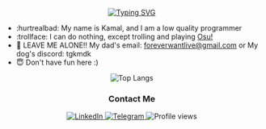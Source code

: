 <div align="center">

[![Typing SVG](https://readme-typing-svg.demolab.com?font=Reddit+Mono&pause=1000&color=F7F7F7&random=false&width=435&lines=%F0%9F%92%80+Coded+enough+to+become+microservice)](https://git.io/typing-svg)

<div align="left">
  
- :hurtrealbad: My name is Kamal, and I am a low quality programmer
- :trollface: I can do nothing, except trolling and playing [Osu!](https://github.com/ppy/osu)
- :hocho: LEAVE ME ALONE!! My dad's email: foreverwantlive@gmail.com or My dog's discord: tgkmdk
- :innocent: Don't have fun here :)

</div>

<div align="center">

![Top Langs](https://github-readme-stats.vercel.app/api/top-langs/?username=tgkzz&show_icons=true&theme=dark&locale=en&layout=compact)

<div id="badges" align="center">
  
  ### Contact Me
 
   <a href="https://www.linkedin.com/in/kamal-mamedov-108258302/" target="_new">
      <img src="https://img.shields.io/badge/Linkedin-Kamal Mamedov-blue?logo=Linkedin" alt="LinkedIn"/>
  </a>
  <a href="https://t.me/tgkmdk" target="_new">
    <img src="https://img.shields.io/badge/Telegram-Britney-blue?logo=telegram" alt="Telegram"/>
  </a>
  
  <img src="https://komarev.com/ghpvc/?username=tgkzz&color=green" alt="Profile views"/>
  
</div>

</div>

</div>

